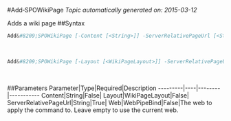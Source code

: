 #Add&#8209;SPOWikiPage
*Topic automatically generated on: 2015-03-12*

Adds a wiki page
##Syntax
```powershell
Add&#8209;SPOWikiPage [-Content [<String>]] -ServerRelativePageUrl [<String>] [-Web [<WebPipeBind>]]
```
&nbsp;

```powershell
Add&#8209;SPOWikiPage [-Layout [<WikiPageLayout>]] -ServerRelativePageUrl [<String>] [-Web [<WebPipeBind>]]
```
&nbsp;

##Parameters
Parameter|Type|Required|Description
---------|----|--------|-----------
Content|String|False|
Layout|WikiPageLayout|False|
ServerRelativePageUrl|String|True|
Web|WebPipeBind|False|The web to apply the command to. Leave empty to use the current web.
